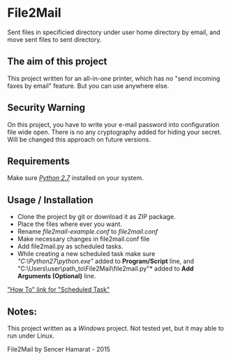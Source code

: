 # File2Mail

Sent files in specificied directory under user home directory by email, and move sent files to sent directory.

## The aim of this project
This project written for an all-in-one printer, which has no "send incoming faxes by email" feature. But you can use anywhere else.

## Security Warning

On this project, you have to write your e-mail password into configuration file wide open. 
There is no any cryptography added for hiding your secret. Will be changed this approach on future versions.  

## Requirements

Make sure [*Python 2.7*](https://www.python.org/downloads/) installed on your system.

## Usage / Installation

* Clone the project by git or download it as ZIP package. 
* Place the files where ever you want.
* Rename *file2mail-example.conf* to *file2mail.conf*
* Make necessary changes in file2mail.conf file 
* Add file2mail.py as scheduled tasks.
* While creating a new scheduled task make sure *"C:\Python27\python.exe"* added to **Program/Script** line, and
"C:\Users\user\path_to\File2Mail\file2mail.py"* added to **Add Arguments (Optional)** line.

["How To" link for "Scheduled Task"](http://windows.microsoft.com/en-us/windows/schedule-task#1TC=windows-7)

## Notes:

This project written as a *Windows* project. Not tested yet, but it may able to run under Linux.

File2Mail by Sencer Hamarat - 2015 
